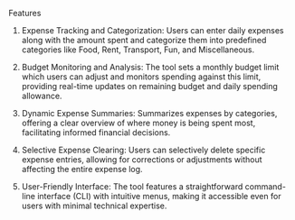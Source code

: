 Features
1.	Expense Tracking and Categorization:
  Users can enter daily expenses along with the amount spent and categorize them into predefined categories like Food, Rent, Transport, Fun, and Miscellaneous.

2.	Budget Monitoring and Analysis:
  The tool sets a monthly budget limit which users can adjust and monitors spending against this limit, providing real-time updates on remaining budget and daily spending allowance.

3.	Dynamic Expense Summaries:
	Summarizes expenses by categories, offering a clear overview of where money is being spent most, facilitating informed financial decisions.

4.	Selective Expense Clearing:
	Users can selectively delete specific expense entries, allowing for corrections or adjustments without affecting the entire expense log.

5.	User-Friendly Interface:
	The tool features a straightforward command-line interface (CLI) with intuitive menus, making it accessible even for users with minimal technical expertise.
